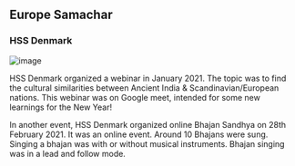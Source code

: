 ## Europe Samachar

### HSS Denmark

![image](https://user-images.githubusercontent.com/5484470/116778084-30664580-aa70-11eb-8996-005d6b9356b2.png)

HSS Denmark organized a webinar in January 2021. The topic was to find the cultural similarities between Ancient India & 
Scandinavian/European nations. This webinar was on Google meet, intended for some new learnings for the New Year!     


In another event, HSS Denmark organized online Bhajan Sandhya on 28th February 2021. It was an online event. Around 10 Bhajans 
were sung. Singing a bhajan was with or without musical instruments. Bhajan singing was in a lead and follow mode. 


